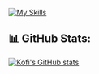 [![My Skills](https://skillicons.dev/icons?i=javascript,typescript,swift)](https://skillicons.dev) <br />
 
## 📊 GitHub Stats:
[![Kofi's GitHub stats](https://github-readme-stats-nklmantey.vercel.app/api?username=nklmantey&show_icons=true&theme=algolia)](https://github.com/anuraghazra/github-readme-stats)
<br/>
